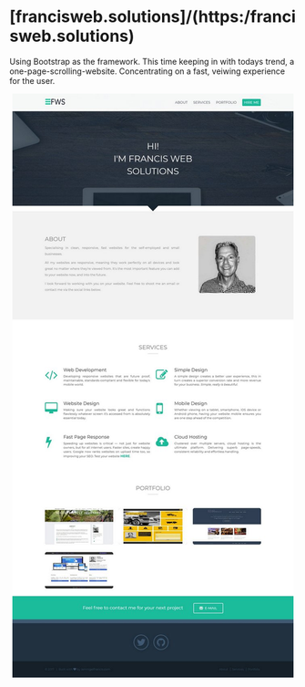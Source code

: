 # [francisweb.solutions]/(https:/francisweb.solutions) 

Using Bootstrap as the framework. This time keeping in with todays trend, a one-page-scrolling-website. Concentrating on a fast, veiwing experience for the user.

<p align="center">
  <img src="/assets/images/francis-web-solutions-frontpage.jpg">
</p>

